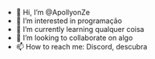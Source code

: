 - 👋 Hi, I’m @ApollyonZe
- 👀 I’m interested in programação
- 🌱 I’m currently learning qualquer coisa
- 💞️ I’m looking to collaborate on algo
- 📫 How to reach me: Discord, descubra

<!---
ApollyonZe/ApollyonZe is a ✨ special ✨ repository because its `README.md` (this file) appears on your GitHub profile.
You can click the Preview link to take a look at your changes.
--->

